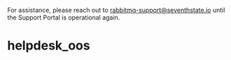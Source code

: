 For assistance, please reach out to rabbitmq-support@seventhstate.io until the Support Portal is operational again.
# helpdesk_oos
